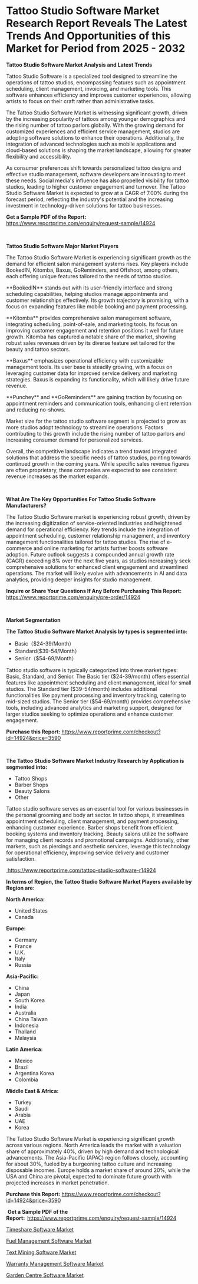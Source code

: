 <p><h1>Tattoo Studio Software Market Research Report Reveals The Latest Trends And Opportunities of this Market for Period from 2025 - 2032</h1></p><p><strong>Tattoo Studio Software Market Analysis and Latest Trends</strong></p>
<p><p>Tattoo Studio Software is a specialized tool designed to streamline the operations of tattoo studios, encompassing features such as appointment scheduling, client management, invoicing, and marketing tools. This software enhances efficiency and improves customer experiences, allowing artists to focus on their craft rather than administrative tasks.</p><p>The Tattoo Studio Software Market is witnessing significant growth, driven by the increasing popularity of tattoos among younger demographics and the rising number of tattoo parlors globally. With the growing demand for customized experiences and efficient service management, studios are adopting software solutions to enhance their operations. Additionally, the integration of advanced technologies such as mobile applications and cloud-based solutions is shaping the market landscape, allowing for greater flexibility and accessibility.</p><p>As consumer preferences shift towards personalized tattoo designs and effective studio management, software developers are innovating to meet these needs. Social media's influence has also propelled visibility for tattoo studios, leading to higher customer engagement and turnover. The Tattoo Studio Software Market is expected to grow at a CAGR of 7.00% during the forecast period, reflecting the industry's potential and the increasing investment in technology-driven solutions for tattoo businesses.</p></p>
<p><strong>Get a Sample PDF of the Report:&nbsp;</strong> <a href="https://www.reportprime.com/enquiry/request-sample/14924?utm_campaign=28&utm_medium=2&utm_source=Github&utm_content=ia&utm_term=20032025&utm_id=tattoo-studio-software">https://www.reportprime.com/enquiry/request-sample/14924</a></p>
<p>&nbsp;</p>
<p><strong>Tattoo Studio Software Major Market Players</strong></p>
<p><p>The Tattoo Studio Software Market is experiencing significant growth as the demand for efficient salon management systems rises. Key players include BookedIN, Kitomba, Baxus, GoReminders, and Offshoot, among others, each offering unique features tailored to the needs of tattoo studios.</p><p>**BookedIN** stands out with its user-friendly interface and strong scheduling capabilities, helping studios manage appointments and customer relationships effectively. Its growth trajectory is promising, with a focus on expanding features like mobile booking and payment processing.</p><p>**Kitomba** provides comprehensive salon management software, integrating scheduling, point-of-sale, and marketing tools. Its focus on improving customer engagement and retention positions it well for future growth. Kitomba has captured a notable share of the market, showing robust sales revenues driven by its diverse feature set tailored for the beauty and tattoo sectors.</p><p>**Baxus** emphasizes operational efficiency with customizable management tools. Its user base is steadily growing, with a focus on leveraging customer data for improved service delivery and marketing strategies. Baxus is expanding its functionality, which will likely drive future revenue.</p><p>**Punchey** and **GoReminders** are gaining traction by focusing on appointment reminders and communication tools, enhancing client retention and reducing no-shows.</p><p>Market size for the tattoo studio software segment is projected to grow as more studios adopt technology to streamline operations. Factors contributing to this growth include the rising number of tattoo parlors and increasing consumer demand for personalized services.</p><p>Overall, the competitive landscape indicates a trend toward integrated solutions that address the specific needs of tattoo studios, pointing towards continued growth in the coming years. While specific sales revenue figures are often proprietary, these companies are expected to see consistent revenue increases as the market expands.</p></p>
<p>&nbsp;</p>
<p><strong>What Are The Key Opportunities For Tattoo Studio Software Manufacturers?</strong></p>
<p><p>The Tattoo Studio Software market is experiencing robust growth, driven by the increasing digitization of service-oriented industries and heightened demand for operational efficiency. Key trends include the integration of appointment scheduling, customer relationship management, and inventory management functionalities tailored for tattoo studios. The rise of e-commerce and online marketing for artists further boosts software adoption. Future outlook suggests a compounded annual growth rate (CAGR) exceeding 8% over the next five years, as studios increasingly seek comprehensive solutions for enhanced client engagement and streamlined operations. The market will likely evolve with advancements in AI and data analytics, providing deeper insights for studio management.</p></p>
<p><strong>Inquire or Share Your Questions If Any Before Purchasing This Report:</strong> <a href="https://www.reportprime.com/enquiry/pre-order/14924?utm_campaign=28&utm_medium=2&utm_source=Github&utm_content=ia&utm_term=20032025&utm_id=tattoo-studio-software">https://www.reportprime.com/enquiry/pre-order/14924</a></p>
<p>&nbsp;</p>
<p><strong>Market Segmentation</strong></p>
<p><strong>The Tattoo Studio Software Market Analysis by types is segmented into:</strong></p>
<p><ul><li>Basic（$24-39/Month）</li><li>Standard($39-54/Month）</li><li>Senior（$54-69/Month）</li></ul></p>
<p><p>Tattoo studio software is typically categorized into three market types: Basic, Standard, and Senior. The Basic tier ($24-39/month) offers essential features like appointment scheduling and client management, ideal for small studios. The Standard tier ($39-54/month) includes additional functionalities like payment processing and inventory tracking, catering to mid-sized studios. The Senior tier ($54-69/month) provides comprehensive tools, including advanced analytics and marketing support, designed for larger studios seeking to optimize operations and enhance customer engagement.</p></p>
<p><strong>Purchase this Report:&nbsp;</strong><a href="https://www.reportprime.com/checkout?id=14924&price=3590&utm_campaign=28&utm_medium=2&utm_source=Github&utm_content=ia&utm_term=20032025&utm_id=tattoo-studio-software">https://www.reportprime.com/checkout?id=14924&price=3590</a></p>
<p>&nbsp;</p>
<p><strong>The Tattoo Studio Software Market Industry Research by Application is segmented into:</strong></p>
<p><ul><li>Tattoo Shops</li><li>Barber Shops</li><li>Beauty Salons</li><li>Other</li></ul></p>
<p><p>Tattoo studio software serves as an essential tool for various businesses in the personal grooming and body art sector. In tattoo shops, it streamlines appointment scheduling, client management, and payment processing, enhancing customer experience. Barber shops benefit from efficient booking systems and inventory tracking. Beauty salons utilize the software for managing client records and promotional campaigns. Additionally, other markets, such as piercings and aesthetic services, leverage this technology for operational efficiency, improving service delivery and customer satisfaction.</p></p>
<p><a href="https://www.reportprime.com/tattoo-studio-software-r14924?utm_campaign=28&utm_medium=2&utm_source=Github&utm_content=ia&utm_term=20032025&utm_id=tattoo-studio-software">&nbsp;https://www.reportprime.com/tattoo-studio-software-r14924</a></p>
<p><strong>In terms of Region, the Tattoo Studio Software Market Players available by Region are:</strong></p>
<p>
    <p> <strong> North America: </strong>
        <ul>
            <li>United States</li>
            <li>Canada</li>
        </ul>
        </p> 
    <p> <strong> Europe: </strong>
        <ul>
            <li>Germany</li>
            <li>France</li>
            <li>U.K.</li>
            <li>Italy</li>
            <li>Russia</li>
        </ul>
        </p> 
    <p> <strong> Asia-Pacific: </strong>
        <ul>
            <li>China</li>
            <li>Japan</li>
            <li>South Korea</li>
            <li>India</li>
            <li>Australia</li>
            <li>China Taiwan</li>
            <li>Indonesia</li>
            <li>Thailand</li>
            <li>Malaysia</li>
        </ul>
        </p> 
    <p> <strong> Latin America: </strong>
        <ul>
            <li>Mexico</li>
            <li>Brazil</li>
            <li>Argentina Korea</li>
            <li>Colombia</li>
        </ul>
        </p> 
    <p> <strong> Middle East & Africa: </strong>
        <ul>
            <li>Turkey</li>
            <li>Saudi</li>
            <li>Arabia</li>
            <li>UAE</li>
            <li>Korea</li>
        </ul>
    </p>
    </p>
<p><p>The Tattoo Studio Software Market is experiencing significant growth across various regions. North America leads the market with a valuation share of approximately 40%, driven by high demand and technological advancements. The Asia-Pacific (APAC) region follows closely, accounting for about 30%, fueled by a burgeoning tattoo culture and increasing disposable incomes. Europe holds a market share of around 20%, while the USA and China are pivotal, expected to dominate future growth with projected increases in market penetration.</p></p>
<p><strong>Purchase this Report: </strong><a href="https://www.reportprime.com/checkout?id=14924&price=3590&utm_campaign=28&utm_medium=2&utm_source=Github&utm_content=ia&utm_term=20032025&utm_id=tattoo-studio-software">https://www.reportprime.com/checkout?id=14924&price=3590</a></p>
<p>&nbsp;<strong>Get a Sample PDF of the Report:&nbsp;&nbsp;</strong><a href="https://www.reportprime.com/enquiry/request-sample/14924?utm_campaign=28&utm_medium=2&utm_source=Github&utm_content=ia&utm_term=20032025&utm_id=tattoo-studio-software">https://www.reportprime.com/enquiry/request-sample/14924</a></p>
<p><strong></strong></p>
<p><p><a href="https://github.com/duzcupetriv/Market-Research-Report-List-1/blob/main/timeshare-software-market.md?utm_campaign=28&utm_medium=2&utm_source=Github&utm_content=ia&utm_term=20032025&utm_id=tattoo-studio-software">Timeshare Software Market</a></p><p><a href="https://github.com/hervedeidadw/Market-Research-Report-List-1/blob/main/fuel-management-software-market.md?utm_campaign=28&utm_medium=2&utm_source=Github&utm_content=ia&utm_term=20032025&utm_id=tattoo-studio-software">Fuel Management Software Market</a></p><p><a href="https://github.com/okornevonywx/Market-Research-Report-List-1/blob/main/text-mining-software-market.md?utm_campaign=28&utm_medium=2&utm_source=Github&utm_content=ia&utm_term=20032025&utm_id=tattoo-studio-software">Text Mining Software Market</a></p><p><a href="https://github.com/rreynagjysma65/Market-Research-Report-List-1/blob/main/warranty-management-software-market.md?utm_campaign=28&utm_medium=2&utm_source=Github&utm_content=ia&utm_term=20032025&utm_id=tattoo-studio-software">Warranty Management Software Market</a></p><p><a href="https://github.com/abexjeliti/Market-Research-Report-List-1/blob/main/garden-centre-software-market.md?utm_campaign=28&utm_medium=2&utm_source=Github&utm_content=ia&utm_term=20032025&utm_id=tattoo-studio-software">Garden Centre Software Market</a></p></p>